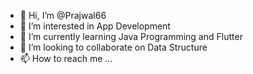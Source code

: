 - 👋 Hi, I’m @Prajwal66
- 👀 I’m interested in App Development 
- 🌱 I’m currently learning Java Programming and Flutter 
- 💞️ I’m looking to collaborate on Data Structure 
- 📫 How to reach me ...

<!---
Prajwal66/Prajwal66 is a ✨ special ✨ repository because its `README.md` (this file) appears on your GitHub profile.
You can click the Preview link to take a look at your changes.
--->
